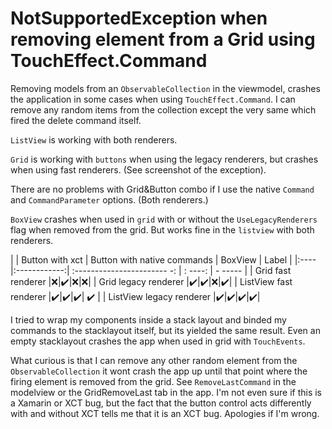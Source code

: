 # NotSupportedException when removing element from a Grid using TouchEffect.Command

Removing models from an `ObservableCollection` in the viewmodel, crashes the application in some cases when using `TouchEffect.Command`. I can remove any random items from the collection except the very same which fired the delete command itself.

`ListView` is working with both renderers.

`Grid` is working with `buttons` when using the legacy renderers, but crashes when using fast renderers. (See screenshot of the exception).

There are no problems with Grid&Button combo if I use the native `Command` and `CommandParameter` options. (Both renderers.)

`BoxView` crashes when used in  `grid` with or without the `UseLegacyRenderers` flag when removed from the grid. But works fine in the `listview` with both renderers.

|	        | Button with xct | Button with native commands | BoxView | Label |
|:----          |:------------:| :----------------------- -: | : ----: | - ----- |
| Grid fast renderer      |:x:|:heavy_check_mark:|:x:|:x:|
| Grid legacy renderer |:heavy_check_mark:|:heavy_check_mark:|:x:|:heavy_check_mark:|
| ListView fast renderer   |:heavy_check_mark:|:heavy_check_mark:|:heavy_check_mark:| :heavy_check_mark: |
| ListView legacy renderer |:heavy_check_mark:|:heavy_check_mark:|:heavy_check_mark:|:heavy_check_mark:|

I tried to wrap my components inside a stack layout and binded my commands to the stacklayout itself, but its yielded the same result. Even an empty stacklayout crashes the app when used in grid with `TouchEvents`.

What curious is that I can remove any other random element from the `ObservableCollection` it wont crash the app up until that point where the firing element is removed from the grid. See  `RemoveLastCommand` in the modelview or the GridRemoveLast tab in the app. I'm not even sure if this is a Xamarin or XCT bug, but the fact that the button control acts differently with and without XCT tells me that it is an XCT bug. Apologies if I'm wrong.

